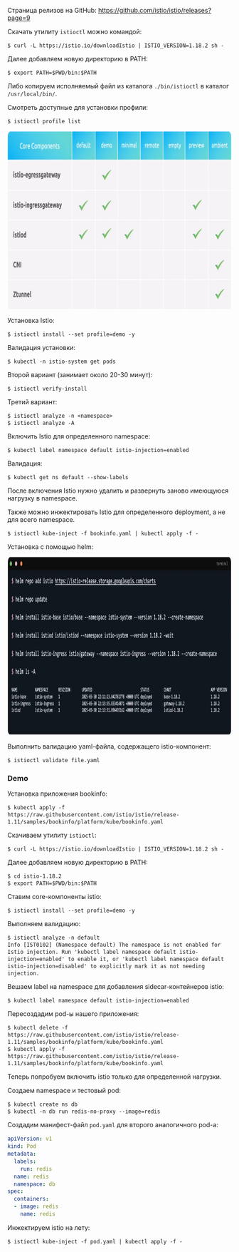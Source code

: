 Страница релизов на GitHub: https://github.com/istio/istio/releases?page=9

Скачать утилиту `istioctl` можно командой:

```shell
$ curl -L https://istio.io/downloadIstio | ISTIO_VERSION=1.18.2 sh -
```

Далее добавляем новую директорию в PATH:

```shell
$ export PATH=$PWD/bin:$PATH
```

Либо копируем исполняемый файл из каталога `./bin/istioctl` в каталог `/usr/local/bin/`.

Смотреть доступные для установки профили:

```shell
$ istioctl profile list
```

<img src="image.png" width="800" height="400"><br>

Установка Istio:

```shell
$ istioctl install --set profile=demo -y
```

Валидация установки:

```shell
$ kubectl -n istio-system get pods
```

Второй вариант (занимает около 20-30 минут):

```shell
$ istioctl verify-install
```

Третий вариант:

```shell
$ istioctl analyze -n <namespace>
$ istioctl analyze -A
```

Включить Istio для определенного namespace:

```shell
$ kubectl label namespace default istio-injection=enabled
```

Валидация:

```shell
$ kubectl get ns default --show-labels
```

После включения Istio нужно удалить и развернуть заново имеющуюся нагрузку в namespace.

Также можно инжектировать Istio для определенного deployment, а не для всего namespace.

```shell
$ istioctl kube-inject -f bookinfo.yaml | kubectl apply -f -
```

Установка с помощью helm:

<img src="image-1.png" width="1000" height="400"><br>

Выполнить валидацию yaml-файла, содержащего istio-компонент:

```shell
$ istioctl validate file.yaml
```

### Demo

Установка приложения bookinfo:

```shell
$ kubectl apply -f https://raw.githubusercontent.com/istio/istio/release-1.11/samples/bookinfo/platform/kube/bookinfo.yaml
```

Скачиваем утилиту `istioctl`:

```shell
$ curl -L https://istio.io/downloadIstio | ISTIO_VERSION=1.18.2 sh -
```

Далее добавляем новую директорию в PATH:

```shell
$ cd istio-1.18.2
$ export PATH=$PWD/bin:$PATH
```

Ставим core-компоненты istio:

```shell
$ istioctl install --set profile=demo -y
```

Выполняем валидацию:

```shell
$ istioctl analyze -n default
Info [IST0102] (Namespace default) The namespace is not enabled for Istio injection. Run 'kubectl label namespace default istio-injection=enabled' to enable it, or 'kubectl label namespace default istio-injection=disabled' to explicitly mark it as not needing injection.
```

Вешаем label на namespace для добавления sidecar-контейнеров istio:

```shell
$ kubectl label namespace default istio-injection=enabled
```

Пересоздадим pod-ы нашего приложения:

```shell
$ kubectl delete -f https://raw.githubusercontent.com/istio/istio/release-1.11/samples/bookinfo/platform/kube/bookinfo.yaml
$ kubectl apply -f https://raw.githubusercontent.com/istio/istio/release-1.11/samples/bookinfo/platform/kube/bookinfo.yaml
```

Теперь попробуем включить istio только для определенной нагрузки.

Создаем namespace и тестовый pod:

```shell
$ kubectl create ns db
$ kubectl -n db run redis-no-proxy --image=redis
```

Создадим манифест-файл `pod.yaml` для второго аналогичного pod-а:

```yaml
apiVersion: v1
kind: Pod
metadata:
  labels:
    run: redis
  name: redis
  namespace: db
spec:
  containers:
  - image: redis
    name: redis
```

Инжектируем istio на лету:

```shell
$ istioctl kube-inject -f pod.yaml | kubectl apply -f -
```